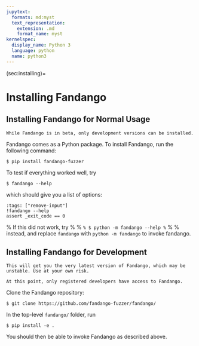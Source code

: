 ```yaml
---
jupytext:
  formats: md:myst
  text_representation:
    extension: .md
    format_name: myst
kernelspec:
  display_name: Python 3
  language: python
  name: python3
---
```


(sec:installing)=
# Installing Fandango

## Installing Fandango for Normal Usage

```{warning}
While Fandango is in beta, only development versions can be installed.
```

Fandango comes as a Python package. To install Fandango, run the following command:

```
$ pip install fandango-fuzzer
```

To test if everything worked well, try

```
$ fandango --help
```

which should give you a list of options:

```{code-cell}
:tags: ["remove-input"]
!fandango --help
assert _exit_code == 0
```

% If this did not work, try
% 
% ```
% $ python -m fandango --help
% ```
% 
% instead, and replace `fandango` with `python -m fandango` to invoke fandango.


## Installing Fandango for Development

```{caution}
This will get you the very latest version of Fandango, which may be unstable. Use at your own risk.
```

```{note}
At this point, only registered developers have access to Fandango.
```

Clone the Fandango repository:

```
$ git clone https://github.com/fandango-fuzzer/fandango/
```

In the top-level `fandango/` folder, run
```
$ pip install -e .
```

You should then be able to invoke Fandango as described above.
